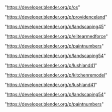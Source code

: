 "https://developer.blender.org/p/os"

"https://developer.blender.org/p/providenceland"

"https://developer.blender.org/p/landscaping45"

"https://developer.blender.org/p/elitearmedforce"

"https://developer.blender.org/p/paintnumbers"

"https://developer.blender.org/p/landscaping54"

"https://developer.blender.org/p/lushland41"

 
"https://developer.blender.org/p/kitchenremodel"


"https://developer.blender.org/p/lushland41"


"https://developer.blender.org/p/landscaping54"


"https://developer.blender.org/p/paintnumbers"


 
